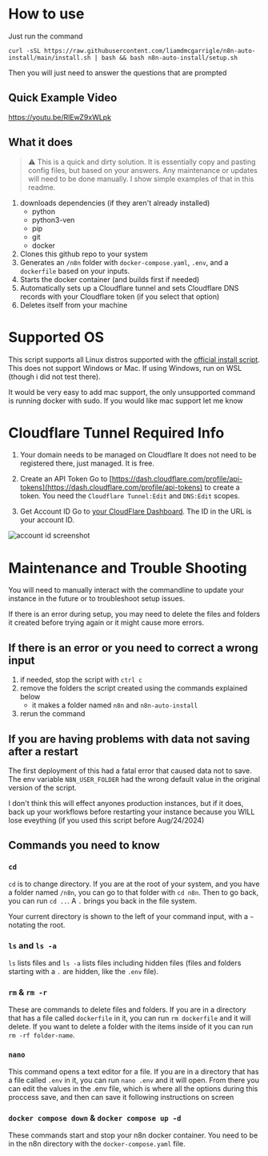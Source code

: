 # How to use

Just run the command 
```
curl -sSL https://raw.githubusercontent.com/liamdmcgarrigle/n8n-auto-install/main/install.sh | bash && bash n8n-auto-install/setup.sh
```

Then you will just need to answer the questions that are prompted

## Quick Example Video
https://youtu.be/RlEwZ9xWLpk


## What it does

> ⚠️  This is a quick and dirty solution. It is essentially copy and pasting config files, but based on your answers. Any maintenance or updates will need to be done manually. I show simple examples of that in this readme.

1. downloads dependencies (if they aren't already installed)
    - python
    - python3-ven
    - pip
    - git
    - docker
2. Clones this github repo to your system
3. Generates an `/n8n` folder with `docker-compose.yaml`, `.env`, and a `dockerfile` based on your inputs.
4. Starts the docker container (and builds first if needed)
5. Automatically sets up a Cloudflare tunnel and sets Cloudflare DNS records with your Cloudflare token (if you select that option)
6. Deletes itself from your machine

# Supported OS
This script supports all Linux distros supported with the [official install script](https://github.com/docker/docker-install). This does not support Windows or Mac. If using Windows, run on WSL (though i did not test there).

It would be very easy to add mac support, the only unsupported command is running docker with sudo. If you would like mac support let me know

# Cloudflare Tunnel Required Info
1. Your domain needs to be managed on Cloudflare
It does not need to be registered there, just managed. It is free.

2. Create an API Token
Go to [https://dash.cloudflare.com/profile/api-tokens](https://dash.cloudflare.com/profile/api-tokens) to create a token. You need the `Cloudflare Tunnel:Edit` and `DNS:Edit` scopes.

3. Get Account ID
Go to [your CloudFlare Dashboard](https://dash.cloudflare.com/). The ID in the URL is your account ID.

![account id screenshot](./images/cloudflare_account_id.png)


# Maintenance and Trouble Shooting
You will need to manually interact with the commandline to update your instance in the future or to troubleshoot setup issues.

If there is an error during setup, you may need to delete the files and folders it created before trying again or it might cause more errors.

## If there is an error or you need to correct a wrong input
1. if needed, stop the script with `ctrl c`
2. remove the folders the script created using the commands explained below
   - it makes a folder named `n8n` and `n8n-auto-install`
3. rerun the command

## If you are having problems with data not saving after a restart
The first deployment of this had a fatal error that caused data not to save. 
The env variable `N8N_USER_FOLDER` had the wrong default value in the original version of the script.

I don't think this will effect anyones production instances, but if it does, back up your workflows before restarting your instance because you WILL lose eveything (if you used this script before Aug/24/2024)

## Commands you need to know
### `cd`
`cd` is to change directory. If you are at the root of your system, and you have a folder named `/n8n`, you can go to that folder with `cd n8n`. Then to go back, you can run `cd ..`. A `.` brings you back in the file system.

Your current directory is shown to the left of your command input, with a `~` notating the root.

### `ls` and `ls -a`
`ls` lists files and `ls -a` lists files including hidden files (files and folders starting with a `.` are hidden, like the `.env` file). 

### `rm` & `rm -r`
These are commands to delete files and folders. 
If you are in a directory that has a file called `dockerfile` in it, you can run `rm dockerfile` and it will delete.
If you want to delete a folder with the items inside of it you can run `rm -rf folder-name`. 

### `nano`
This command opens a text editor for a file. 
If you are in a directory that has a file called `.env` in it, you can run `nano .env` and it will open.
From there you can edit the values in the .env file, which is where all the options during this proccess save, and then can save it following instructions on screen

### `docker compose down` & `docker compose up -d`
These commands start and stop your n8n docker container. You need to be in the n8n directory with the `docker-compose.yaml` file.
